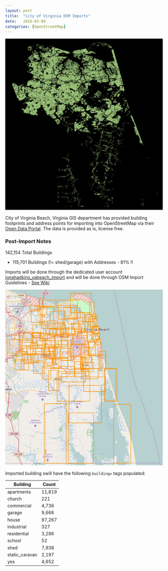 ```yaml
---
layout: post
title:  "City of Virginia OSM Imports"
date:   2016-03-09
categories: [OpenStreetMap]
---
```


![](https://raw.githubusercontent.com/jonahadkins/virginia-beach-OSM-imports/master/va-beach.png)

City of Virginia Beach, Virginia GIS department has provided building footprints and address points for importing into OpenStreetMap via their [Open Data Portal](http://gis.data.vbgov.com). The data is provided as is, license free.  

### Post-Import Notes  

142,154 Total Buildings  
* 115,701 Buildings (!= shed/garage) with Addresses - 81%  !!

Imports will be done through the dedicated user account [jonahadkins_vabeach_import](https://www.openstreetmap.org/user/jonahadkins_vabeach_imports/) and will be done through OSM Import Guidelines - [See Wiki](https://wiki.openstreetmap.org/wiki/City_of_Virginia_Beach_Buildings/Address_Import)  

![](https://raw.githubusercontent.com/jonahadkins/virginia-beach-OSM-imports/master/post-vabeach.png)

Imported building swill have the following `building=` tags populated:  

| Building  |   Count |
| ------------- | ------------- |
| apartments  | 11,819  |
| church  | 221  |
| commercial  | 4,736  |
| garage  | 9,666  |
| house  | 97,267  |
| industrial  | 327  |
| residential  | 3,286  |
| school  | 52  |
| shed  | 7,938  |
| static_caravan  | 2,197  |
| yes  | 4,652  |
